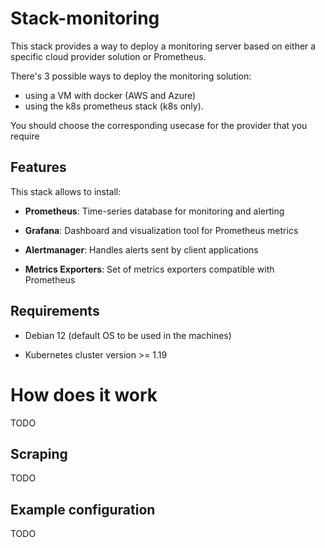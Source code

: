 # Stack-monitoring

This stack provides a way to deploy a monitoring server based on either a specific cloud provider solution or Prometheus.

There's 3 possible ways to deploy the monitoring solution:

- using a VM with docker (AWS and Azure)
- using the k8s prometheus stack (k8s only).

You should choose the corresponding usecase for the provider that you require

## Features

This stack allows to install:

- **Prometheus**: Time-series database for monitoring and alerting

- **Grafana**: Dashboard and visualization tool for Prometheus metrics

- **Alertmanager**: Handles alerts sent by client applications

- **Metrics Exporters**: Set of metrics exporters compatible with Prometheus


## Requirements

- Debian 12 (default OS to be used in the machines)

- Kubernetes cluster version >= 1.19

# How does it work

TODO


## Scraping

TODO

## Example configuration

TODO
